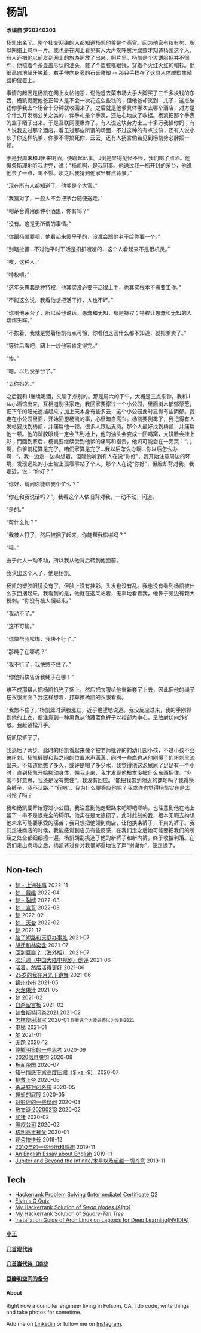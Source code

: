 # 杨凯

**改编自 梦20240203**

杨凯出名了。整个社交网络的人都知道杨凯他爹是个高官。因为他家有权有势，所以网络上骂声一片。我也是在网上看见有人大声疾呼贪污腐败才知道杨凯这个人，有人还把他以前发到网上的旅游照放了出来。照片里，杨凯是个大饼脸但并不很胖，他梳着个茶壶盖形状的油头，戴了个塑胶框眼镜，穿着个火红火红的帽衫。他很高兴地龇牙笑着，右手伸向身旁的石膏雕塑 -- 那只手捂在了这具人体雕塑生殖器的位置上。

事情的起因是杨凯在网上发帖抱怨，说他爸去菜市场大手大脚买了三千多块钱的东西，杨凯提醒他爸正常人是不会一次花这么些钱的；但他爸却笑到：儿子，这点破钱你爹我去个场合十分钟就收回来了。之后就是他爹具体哪次去哪个酒店，对方是个什么开发商公关之类的，伴手礼是个手表，还贴心地放了收据。杨凯把那个手表的盒子晒了出来。于是互联网便爆炸了。有人说这块劳力士三十多万我操你妈；有人说我去过那个酒店，看见过那些所谓的场面，不过这种的有点过份；还有人说小伙子你这样坑爹，你爹不得搞死你，云云，还有人扬言倘若见到杨凯势必胖揍一顿。

于是我周末和J出来喝酒，便聊起此事。J倒是显得见怪不怪，我们喝了点酒。他慢条斯理地听我讲完，说：“杨凯啊，是我同事。他送过我一瓶开封的茅台，他说他尝了一点，喝不惯。那之后我猜到他家里有点背景。”

“现在所有人都知道了，他爹是个大官。”

“我猜对了，一般人不会把茅台随便送走。”

“喝茅台得用那种小酒盅，你有吗？”

“没有。这是无所谓的事情。”

“你跟杨凯要呗，他看起来傻乎乎的，没准会跟他老子给你要一个。”

“别瞎扯蛋…不过他平时干活是扣扣嗖嗖的，这个人看起来不是很机灵。”

“唉，这种人。”

“特权呗。”

“这年头愚蠢是种特权，他其实没必要干活很上手，也其实根本不需要工作。”

“不能这么说，我看他想把活干好，人也不坏。”

“你喝他茅台了，所以替他说话。愚蠢和无知，都是特权；特权让愚蠢和无知的人熠熠生辉。”

“不挨着，我就是觉着杨凯有点可怜，你看他这回什么都不知道，就把爹卖了。”

“等往后看吧，网上一炒他家肯定得完。”

“惨。”

“嗯。以后没茅台了。”

“去你妈的。”

之后我和J继续喝酒，又聊了点别的。那是周六的下午，大概是三点来钟，我和J从小酒馆出来，互相道别往家走。我回家要穿过一个小公园，里面树木郁郁葱葱，把下午的阳光遮挡起来；加上天本身有些多云，这个小公园此时显得有些阴郁。我走在小公园里面，开始回想杨凯的事，心里暗自高兴。杨凯要倒霉了，我记得有人发帖要找到杨凯，并痛扁他一顿。很多人跟帖支持。那个人最好找到杨凯，并痛扁他一顿。他的塑胶眼镜一定会飞到地上，他的油头会变成一团鸡窝，大饼脸会挂上彩；而回到家后，杨凯要继续受到他爹的痛骂和指责，他妈可能会在一旁哭：“儿啊，你爹前程算是完了，咱们家算是完了…我以后怎么办啊…你以后怎么办啊…“。我一边走一边构想着。但隐约听到有人在说“你好”，我开始注意周边的环境，发现远处的小土坡上孤零零站了个人，那个人在说“你好”，但脸却背对我。我走近，说：“你好？”

“你好，请问你能帮我个忙么？”

“你在和我说话吗？”，我看这个人依旧背对我，一动不动，问道。

“是的。”

“帮什么忙？”

“我被人打了，然后被捆了起来，你能帮我松绑吗？”

“哦。”

由于此人一动不动，所以我从他背后转到他面前。

我认出这个人了，他是杨凯。

杨凯的塑胶眼镜没有了，但脸上没有挂彩，头发也没有乱。我也没有看到杨凯被什么东西捆起来，我看到的是，他就在这呆站着，无辜地看着我，他鼻子旁边有颗大粉刺。“你没有被人捆起来。”

“我动不了。”

“这不可能。”

“你快帮我松绑，我快不行了。”

“那绳子在哪呢？”

“我不行了，我快憋不住了。”

“你他妈快告诉我绳子在哪！”

难不成那帮人把杨凯扒光了捆上，然后把衣服给他重新套了上去，因此捆他的绳子在衣服里面？我这样想着，打算撩杨凯的衣服看看。

“我憋不住了。”杨凯此时满脸涨红，近乎绝望地说道。我没反应过来，我的手刚抓到他的上衣，便注意到一种黑色从他藏蓝色裤子以裆部为中心，呈放射状向外扩散。我赶紧松开手。

杨凯尿裤子了。

我退后了两步，此时的杨凯看起来像个被老师批评的的幼儿园小孩，不过小孩不会破粉刺。杨凯裤脚和鞋之间的位置水声潺潺，同时一些血也从他刚爆了的粉刺里流出来。不知道他憋了多久，或许是喝了多少水，我觉得他这泡尿尿了足足有一个小时，直到杨凯开始挪动身体，朝我走来，我才发现他根本没被什么东西捆住。“非常不好意思，我还是没有憋住”。我没有回应。“能把我带到附近的商场吗？我得换条裤子，我不认路。”
“行吧”。我为什么要答应他呢？我或许也觉得杨凯实在是太可怜了吗？

我和杨凯便开始穿过小公园，我注意到他走起路来吧唧吧唧响，也注意到他在地上留下一串不是很完全的脚印。他实在是太狼狈了。此时此刻的我，根本无暇去构想他未来可能要承受的痛苦；我只想把他领到商店，让他换条裤子，干爽的裤子。我们走进商店的时候，我能感觉到店员有些反感，在我们走之后她可能要把我们的所经之处全都细细擦一遍。杨凯胡乱挑选了他的新裤子和新内裤，终于收拾利落。在我们走出商场之后，杨凯转过身对我很郑重地说了声“谢谢你”，便走远了。

---

## Non-tech

* [梦 - 上海往事](posts/2022-11-19-dream.md) 2022-11
* [梦 - 戴维](posts/2022-04-06-dream.md) 2022-04
* [梦 - 裂缝](posts/2022-03-19-dream.md) 2022-03
* [梦 - 宣誓](posts/2022-03-06-dream.md) 2022-03
* [梦](posts/2022-02-22-dream.md) 2022-02
* [梦 - 天台](posts/2022-02-18-dream.md) 2022-02
* [梦](posts/2021-12-27-dream.md) 2021-12
* [脑子短路和天庭办事处](posts/2021-07-oracle.md) 2021-07
* [胡迁和林奕含](posts/2021-07-killer.md) 2021-07
* [回到豆瓣？（海外版）](posts/2021-07-dbrt.md) 2021-07
* [欢乐颂（中国大陆电视剧）剧评](posts/2021-06-tv.md) 2021-06
* [活着，然后活得更好](posts/2021-06-motiv.md) 2021-06
* [25岁的我在月光下跳舞](posts/2021-06-25.md) 2021-06
* [锦州小串](posts/2021-05-bbq.md) 2021-05
* [火龙果汁](posts/2021-05-13-dragonfruit.md) 2021-05
* [梦](posts/2021-02-22-dream.md) 2021-02
* [自杀留言板](posts/2021-02-suicide.md) 2021-02
* [普鲁斯特问卷2021](posts/2021-02-q.md) 2021-02
* [怎样使用淘宝](posts/2020-01-taobao.md) 2020-01 `作者这个大傻逼还以为没到2021`
* [电梯](posts/2021-01-e.md) 2021-01
* [梦](posts/2021-01-dream.md) 2021-01
* [无题](posts/2020-12-28-none.md) 2020-12
* [鲍毓明案的一些思考](posts/2020-08-sh.md) 2020-09
* [2020信息脱钩](posts/2020-08-detach.md) 2020-08
* [板面帝国](posts/2020-07-28-bmatrix.md) 2020-07
* [知乎情感专家高度压缩（$ xz -9）](posts/2020-07-zhihu.md) 2020-07
* [抢救上帝](posts/2020-06-rescue-of-god.md) 2020-06
* [杀马特封闭系统](posts/2020-05-21-closure.md) 2020-05
* [蜈蚣的屁股](posts/2020-05-14-ass.md) 2020-05
* [对影评的一些疑问](posts/2020-03-11-mreview.md) 2020-03
* [散文诗 20200213](posts/2020-02-13-v.md) 2020-02
* [买猪](posts/2020-02-09-pig.md) 2020-02
* [瘟疫公司](posts/2020-02-02-ncov.md) 2020-02
* [格利高里神父](posts/2020-01-05-hl2.md) 2020-01
* [花朵快快长](posts/2019-12-21-none.md) 2019-12
* [201Q年的一些经历和感想](posts/2019-11-30-q.md) 2019-11
* [An English Essay about English](posts/2019-11-english.md) 2019-11
* [Jupiter and Beyond the Infinite/木星以及超越一切苍穹](posts/2019-11-26-idx.md) 2019-11

## Tech

* [Hackerrank Problem Solving (Intermediate) Certificate Q2](posts_tech/2022-03-24-hkrk.md)
* [Elvin's C Quiz](posts_tech/elvin-s-c-quiz.md)
* [My Hackerrank Solution of *Swap Nodes [Algo]*](posts_tech/2021-03-17-hkrk.md)
* [My Hackerrank Solution of *Square-Ten Tree*](posts_tech/2021-04-09-hkrk.md)
* [Installation Guide of Arch Linux on Laptops for Deep Learning(NVIDIA)](posts_tech/2019-12-15-12.md)

#### [小王](index_wang.md)

#### [几首现代诗](index_mverse.md)

#### [几首当代诗（摘抄](contemporary/intro.md)

#### [豆瓣和空间的备份](index_history.md)

#### About

Right now a compiler engineer living in Folsom, CA. I do code, write things and take photos for sometime.

Add me on [Linkedin](https://www.linkedin.com/in/elvinw95) or follow me on [Instagram](https://www.instagram.com/e1vinwang).